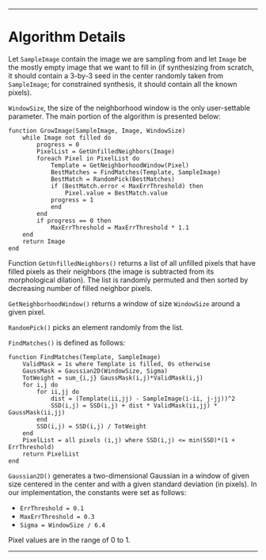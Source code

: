 ---

# Algorithm Details

Let `SampleImage` contain the image we are sampling from and let `Image` be the mostly empty image that we want to fill in (if synthesizing from scratch, it should contain a 3-by-3 seed in the center randomly taken from `SampleImage`; for constrained synthesis, it should contain all the known pixels).

`WindowSize`, the size of the neighborhood window is the only user-settable parameter. The main portion of the algorithm is presented below:

```psudo code
function GrowImage(SampleImage, Image, WindowSize)
    while Image not filled do
        progress = 0
        PixelList = GetUnfilledNeighbors(Image)
        foreach Pixel in PixelList do
            Template = GetNeighborhoodWindow(Pixel)
            BestMatches = FindMatches(Template, SampleImage)
            BestMatch = RandomPick(BestMatches)
            if (BestMatch.error < MaxErrThreshold) then
                Pixel.value = BestMatch.value
            progress = 1
            end
        end
        if progress == 0 then
            MaxErrThreshold = MaxErrThreshold * 1.1
    end
    return Image
end
```


Function `GetUnfilledNeighbors()` returns a list of all unfilled pixels that have filled pixels as their neighbors (the image is subtracted from its morphological dilation). The list is randomly permuted and then sorted by decreasing number of filled neighbor pixels.

`GetNeighborhoodWindow()` returns a window of size `WindowSize` around a given pixel.

`RandomPick()` picks an element randomly from the list.

`FindMatches()` is defined as follows:

```psudo code
function FindMatches(Template, SampleImage)
    ValidMask = 1s where Template is filled, 0s otherwise
    GaussMask = Gaussian2D(WindowSize, Sigma)
    TotWeight = sum_{i,j} GaussMask(i,j)*ValidMask(i,j)
    for i,j do
        for ii,jj do
            dist = (Template(ii,jj) - SampleImage(i-ii, j-jj))^2
            SSD(i,j) = SSD(i,j) + dist * ValidMask(ii,jj) * GaussMask(ii,jj)
        end
        SSD(i,j) = SSD(i,j) / TotWeight
    end
    PixelList = all pixels (i,j) where SSD(i,j) <= min(SSD)*(1 + ErrThreshold)
    return PixelList
end
```


`Gaussian2D()` generates a two-dimensional Gaussian in a window of given size centered in the center and with a given standard deviation (in pixels). In our implementation, the constants were set as follows:

- `ErrThreshold = 0.1`
- `MaxErrThreshold = 0.3`
- `Sigma = WindowSize / 6.4`

Pixel values are in the range of 0 to 1.

---